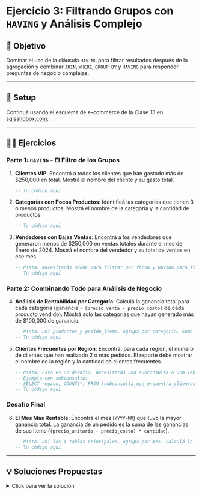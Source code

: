 # Ejercicio 3: Filtrando Grupos con `HAVING` y Análisis Complejo

## 🎯 Objetivo

Dominar el uso de la cláusula `HAVING` para filtrar resultados después de la agregación y combinar `JOIN`, `WHERE`, `GROUP BY` y `HAVING` para responder preguntas de negocio complejas.

---

## 🚀 Setup

Continuá usando el esquema de e-commerce de la Clase 13 en [sqlsandbox.com](https://sqlsandbox.com).

---

## 🏋️‍♀️ Ejercicios

### Parte 1: `HAVING` - El Filtro de los Grupos

1.  **Clientes VIP**: Encontrá a todos los clientes que han gastado más de $250,000 en total. Mostrá el nombre del cliente y su gasto total.

    ```sql
    -- Tu código aquí
    ```

2.  **Categorías con Pocos Productos**: Identificá las categorías que tienen 3 o menos productos. Mostrá el nombre de la categoría y la cantidad de productos.

    ```sql
    -- Tu código aquí
    ```

3.  **Vendedores con Bajas Ventas**: Encontrá a los vendedores que generaron menos de $250,000 en ventas totales durante el mes de Enero de 2024. Mostrá el nombre del vendedor y su total de ventas en ese mes.

    ```sql
    -- Pista: Necesitarás WHERE para filtrar por fecha y HAVING para filtrar por la suma.
    -- Tu código aquí
    ```

### Parte 2: Combinando Todo para Análisis de Negocio

4.  **Análisis de Rentabilidad por Categoría**: Calculá la ganancia total para cada categoría (ganancia = `(precio_venta - precio_costo)` de cada producto vendido). Mostrá solo las categorías que hayan generado más de $100,000 de ganancia.

    ```sql
    -- Pista: Uní productos y pedido_items. Agrupá por categoría. Sumá la ganancia por item (ganancia_item * cantidad) y filtrá con HAVING.
    -- Tu código aquí
    ```

5.  **Clientes Frecuentes por Región**: Encontrá, para cada región, el número de clientes que han realizado 2 o más pedidos. El reporte debe mostrar el nombre de la región y la cantidad de clientes frecuentes.

    ```sql
    -- Pista: Esto es un desafío. Necesitarás una subconsulta o una Tabla de Expresión Común (CTE) para primero contar los pedidos por cliente y luego contar los clientes que cumplen la condición por región.
    -- Ejemplo con subconsulta:
    -- SELECT region, COUNT(*) FROM (subconsulta_que_encuentra_clientes_frecuentes) GROUP BY region;
    -- Tu código aquí
    ```

### Desafío Final

6.  **El Mes Más Rentable**: Encontrá el mes (`YYYY-MM`) que tuvo la mayor ganancia total. La ganancia de un pedido es la suma de las ganancias de sus items (`(precio_unitario - precio_costo) * cantidad`).

    ```sql
    -- Pista: Uní las 4 tablas principales. Agrupá por mes. Calculá la ganancia total por grupo. Ordená de forma descendente y limitá a 1.
    -- Tu código aquí
    ```

---

## 💡 Soluciones Propuestas

<details>
<summary>Click para ver la solución</summary>

```sql
-- 1. Clientes VIP
SELECT
    c.nombre as cliente,
    SUM(p.total) as gasto_total
FROM clientes c
INNER JOIN pedidos p ON c.id = p.cliente_id
WHERE p.estado = 'entregado'
GROUP BY c.id, c.nombre
HAVING SUM(p.total) > 250000
ORDER BY gasto_total DESC;


-- 2. Categorías con Pocos Productos
SELECT
    cat.nombre as categoria,
    COUNT(p.id) as cantidad_productos
FROM categorias cat
LEFT JOIN productos p ON cat.id = p.categoria_id
GROUP BY cat.id, cat.nombre
HAVING COUNT(p.id) <= 3;


-- 3. Vendedores con Bajas Ventas en Enero
SELECT
    v.nombre as vendedor,
    SUM(p.total) as ventas_enero
FROM vendedores v
INNER JOIN pedidos p ON v.id = p.vendedor_id
WHERE p.fecha_pedido >= '2024-01-01' AND p.fecha_pedido < '2024-02-01' AND p.estado = 'entregado'
GROUP BY v.id, v.nombre
HAVING SUM(p.total) < 250000;


-- 4. Análisis de Rentabilidad por Categoría
SELECT
    cat.nombre as categoria,
    SUM((pi.precio_unitario - pr.precio_costo) * pi.cantidad) as ganancia_total
FROM categorias cat
INNER JOIN productos pr ON cat.id = pr.categoria_id
INNER JOIN pedido_items pi ON pr.id = pi.producto_id
INNER JOIN pedidos p ON pi.pedido_id = p.id
WHERE p.estado = 'entregado'
GROUP BY cat.id, cat.nombre
HAVING ganancia_total > 100000
ORDER BY ganancia_total DESC;


-- 5. Clientes Frecuentes por Región (usando subconsulta en FROM)
SELECT
    r.nombre as region,
    COUNT(*) as cantidad_clientes_frecuentes
FROM (
    SELECT c.id, c.region_id
    FROM clientes c
    INNER JOIN pedidos p ON c.id = p.cliente_id
    WHERE p.estado = 'entregado'
    GROUP BY c.id, c.region_id
    HAVING COUNT(p.id) >= 2
) as clientes_frecuentes
INNER JOIN regiones r ON clientes_frecuentes.region_id = r.id
GROUP BY r.nombre;


-- 6. Desafío: El Mes Más Rentable
SELECT
    SUBSTR(p.fecha_pedido, 1, 7) as mes,
    SUM((pi.precio_unitario - pr.precio_costo) * pi.cantidad) as ganancia_mensual
FROM pedidos p
INNER JOIN pedido_items pi ON p.id = pi.pedido_id
INNER JOIN productos pr ON pi.producto_id = pr.id
WHERE p.estado = 'entregado'
GROUP BY mes
ORDER BY ganancia_mensual DESC
LIMIT 1;

```

</details>
